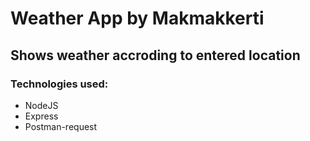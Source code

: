 # Weather App by Makmakkerti
## Shows weather accroding to entered location


### Technologies used:
- NodeJS
- Express
- Postman-request
